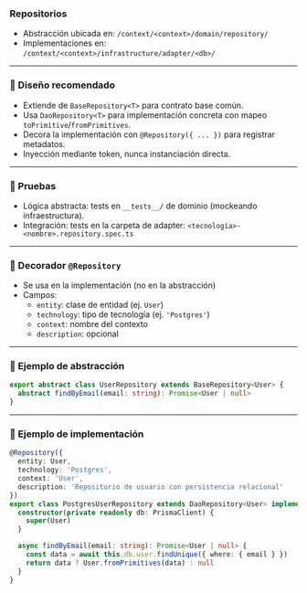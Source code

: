 ### Repositorios

- Abstracción ubicada en: `/context/<context>/domain/repository/`
- Implementaciones en: `/context/<context>/infrastructure/adapter/<db>/`

---

### 🧱 Diseño recomendado

- Extiende de `BaseRepository<T>` para contrato base común.
- Usa `DaoRepository<T>` para implementación concreta con mapeo `toPrimitive`/`fromPrimitives`.
- Decora la implementación con `@Repository({ ... })` para registrar metadatos.
- Inyección mediante token, nunca instanciación directa.

---

### 🧪 Pruebas

- Lógica abstracta: tests en `__tests__/` de dominio (mockeando infraestructura).
- Integración: tests en la carpeta de adapter: `<tecnología>-<nombre>.repository.spec.ts`

---

### 🧩 Decorador `@Repository`

- Se usa en la implementación (no en la abstracción)
- Campos:
  - `entity`: clase de entidad (ej. `User`)
  - `technology`: tipo de tecnología (ej. `'Postgres'`)
  - `context`: nombre del contexto
  - `description`: opcional

---

### 🧩 Ejemplo de abstracción
```ts
export abstract class UserRepository extends BaseRepository<User> {
  abstract findByEmail(email: string): Promise<User | null>
}
```

---

### 🧩 Ejemplo de implementación
```ts
@Repository({
  entity: User,
  technology: 'Postgres',
  context: 'User',
  description: 'Repositorio de usuario con persistencia relacional'
})
export class PostgresUserRepository extends DaoRepository<User> implements UserRepository {
  constructor(private readonly db: PrismaClient) {
    super(User)
  }

  async findByEmail(email: string): Promise<User | null> {
    const data = await this.db.user.findUnique({ where: { email } })
    return data ? User.fromPrimitives(data) : null
  }
}
```
